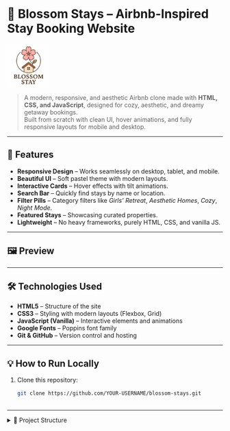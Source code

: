 # 🌸 Blossom Stays – Airbnb-Inspired Stay Booking Website

<img src="assets/images/logo.svg" alt="Blossom Stays Banner" width="100"/>


> A modern, responsive, and aesthetic Airbnb clone made with **HTML, CSS, and JavaScript**, designed for cozy, aesthetic, and dreamy getaway bookings.  
> Built from scratch with clean UI, hover animations, and fully responsive layouts for mobile and desktop.

---

## 🚀 Features

- **Responsive Design** – Works seamlessly on desktop, tablet, and mobile.
- **Beautiful UI** – Soft pastel theme with modern layouts.
- **Interactive Cards** – Hover effects with tilt animations.
- **Search Bar** – Quickly find stays by name or location.
- **Filter Pills** – Category filters like *Girls’ Retreat*, *Aesthetic Homes*, *Cozy*, *Night Mode*.
- **Featured Stays** – Showcasing curated properties.
- **Lightweight** – No heavy frameworks, purely HTML, CSS, and vanilla JS.

---

## 🖼 Preview

---

## 🛠 Technologies Used

- **HTML5** – Structure of the site
- **CSS3** – Styling with modern layouts (Flexbox, Grid)
- **JavaScript (Vanilla)** – Interactive elements and animations
- **Google Fonts** – Poppins font family
- **Git & GitHub** – Version control and hosting

---

## 💡 How to Run Locally

1. Clone this repository:
   ```bash
   git clone https://github.com/YOUR-USERNAME/blossom-stays.git



---

<details>
<summary>📂 Project Structure</summary>

